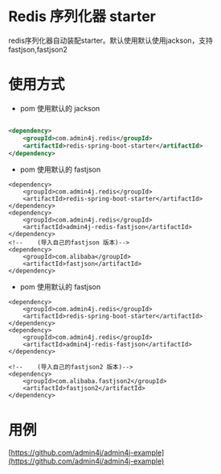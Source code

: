 # Redis 序列化器 starter

redis序列化器自动装配starter。默认使用默认使用jackson，支持fastjson,fastjson2

# 使用方式

- pom 使用默认的 jackson

```xml

<dependency>
    <groupId>com.admin4j.redis</groupId>
    <artifactId>redis-spring-boot-starter</artifactId>
</dependency>
```

- pom 使用默认的 fastjson

```
<dependency>
    <groupId>com.admin4j.redis</groupId>
    <artifactId>redis-spring-boot-starter</artifactId>
</dependency>
<dependency>
    <groupId>com.admin4j.redis</groupId>
    <artifactId>admin4j-redis-fastjson</artifactId>
</dependency>
<!--    (导入自己的fastjson 版本)-->
<dependency>
    <groupId>com.alibaba</groupId>
    <artifactId>fastjson</artifactId>
</dependency>
```

- pom 使用默认的 fastjson

```
<dependency>
    <groupId>com.admin4j.redis</groupId>
    <artifactId>redis-spring-boot-starter</artifactId>
</dependency>
<dependency>
    <groupId>com.admin4j.redis</groupId>
    <artifactId>admin4j-redis-fastjson</artifactId>
</dependency>

<!--    (导入自己的fastjson2 版本)-->
<dependency>
    <groupId>com.alibaba.fastjson2</groupId>
    <artifactId>fastjson2</artifactId>
</dependency>
```

# 用例

[https://github.com/admin4j/admin4j-example](https://github.com/admin4j/admin4j-example)